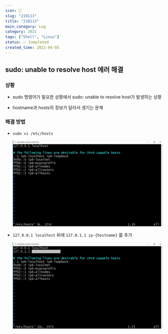 ```yaml
---
icon: 📆
slug: "210113"
title: "210113"
main_category: Log
category: 2021
tags: ["Shell", "Linux"]
status: ✅ Completed
created_time: 2021-04-05
---
```


## sudo: unable to resolve host 에러 해결

### 상황

- sudo 명령어가 필요한 상황에서 sudo: unable to resolve host가 발생하는 상황

- hostname과 hosts의 정보가 달라서 생기는 문제

### 해결 방법

- `sudo vi /etc/hosts`

  ![2021-04-05-210113-image-0](./images/2021-04-05-210113-image-0.png)

- `127.0.0.1 localhost` 뒤에 `127.0.1.1 ip-{hostname}` 를 추가

  ![2021-04-05-210113-image-1](./images/2021-04-05-210113-image-1.png)

   <br />
